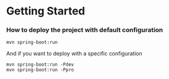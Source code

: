 # Getting Started

### How to deploy the project with default configuration
```
mvn spring-boot:run
```

And if you want to deploy with a specific configuration
```
mvn spring-boot:run -Pdev
mvn spring-boot:run -Ppro
```
